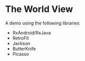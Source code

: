 # The World View
A demo using the following libraries:
* RxAndroid/RxJava
* RetroFit
* Jackson
* ButterKnife
* Picasso
